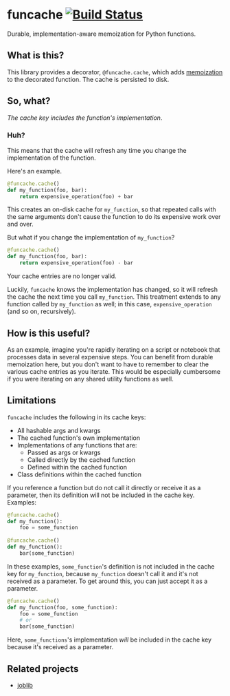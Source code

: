 # funcache [![Build Status](https://app.travis-ci.com/aromatt/funcache.svg?branch=main)](https://app.travis-ci.com/aromatt/funcache)
Durable, implementation-aware memoization for Python functions.

## What is this?
This library provides a decorator, `@funcache.cache`, which adds [memoization](https://en.wikipedia.org/wiki/Memoization)
to the decorated function. The cache is persisted to disk.

## So, what?
*The cache key includes the function's implementation*.

### Huh?
This means that the cache will refresh any time you change the implementation of the function.

Here's an example.
```python
@funcache.cache()
def my_function(foo, bar):
    return expensive_operation(foo) + bar
```
This creates an on-disk cache for `my_function`, so that repeated calls with the 
same arguments don't cause the function to do its expensive work over and over.

But what if you change the implementation of `my_function`?
```python
@funcache.cache()
def my_function(foo, bar):
    return expensive_operation(foo) - bar
```
Your cache entries are no longer valid. 

Luckily, `funcache` knows the implementation has changed, so it will refresh the
cache the next time you call `my_function`. This treatment extends to any function
called by `my_function` as well; in this case, `expensive_operation` (and so on, 
recursively).

## How is this useful?
As an example, imagine you're rapidly iterating on a script or notebook that processes data 
in several expensive steps. You can benefit from durable memoization here, but you don't want
to have to remember to clear the various cache entries as you iterate. This would be especially
cumbersome if you were iterating on any shared utility functions as well.

## Limitations
`funcache` includes the following in its cache keys:

  * All hashable args and kwargs
  * The cached function's own implementation
  * Implementations of any functions that are:
      * Passed as args or kwargs
      * Called directly by the cached function
      * Defined within the cached function
  * Class definitions within the cached function

If you reference a function but do not call it directly or receive it as a parameter, 
then its definition will not be included in the cache key. Examples:
```python
@funcache.cache()
def my_function():
    foo = some_function
        
@funcache.cache()
def my_function():
    bar(some_function)
```
In these examples, `some_function`'s definition is not included in the cache key for `my_function`,
because `my_function` doesn't call it and it's not received as a parameter. To get around this,
you can just accept it as a parameter.
```python
@funcache.cache()
def my_function(foo, some_function):
    foo = some_function
    # or
    bar(some_function)
```

Here, `some_functions`'s implementation *will* be included in the cache key because it's received
as a parameter.

## Related projects
  
  * [joblib](https://github.com/joblib/joblib)
